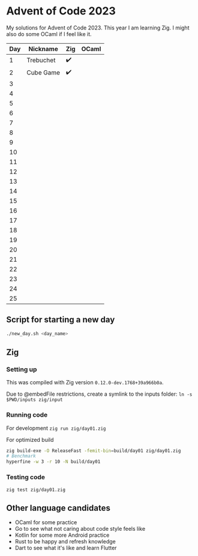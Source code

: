 # Advent of Code 2023

My solutions for Advent of Code 2023. This year I am learning Zig. I might also do some OCaml if I feel like it.

| Day | Nickname  | Zig | OCaml |
| --- | --------- | --- | ----- |
| 1   | Trebuchet | ✔️  |       |
| 2   | Cube Game | ✔️  |       |
| 3   |           |     |       |
| 4   |           |     |       |
| 5   |           |     |       |
| 6   |           |     |       |
| 7   |           |     |       |
| 8   |           |     |       |
| 9   |           |     |       |
| 10  |           |     |       |
| 11  |           |     |       |
| 12  |           |     |       |
| 13  |           |     |       |
| 14  |           |     |       |
| 15  |           |     |       |
| 16  |           |     |       |
| 17  |           |     |       |
| 18  |           |     |       |
| 19  |           |     |       |
| 20  |           |     |       |
| 21  |           |     |       |
| 22  |           |     |       |
| 23  |           |     |       |
| 24  |           |     |       |
| 25  |           |     |       |

## Script for starting a new day

```bash
./new_day.sh <day_name>
```

## Zig

### Setting up

This was compiled with Zig version `0.12.0-dev.1768+39a966b0a`.

Due to @embedFile restrictions, create a symlink to the inputs folder: `ln -s $PWD/inputs zig/input`

### Running code

For development
`zig run zig/day01.zig`

For optimized build

```bash
zig build-exe -O ReleaseFast -femit-bin=build/day01 zig/day01.zig
# Benchmark
hyperfine -w 3 -r 10 -N build/day01
```

### Testing code

`zig test zig/day01.zig`

## Other language candidates

- OCaml for some practice
- Go to see what not caring about code style feels like
- Kotlin for some more Android practice
- Rust to be happy and refresh knowledge
- Dart to see what it's like and learn Flutter
